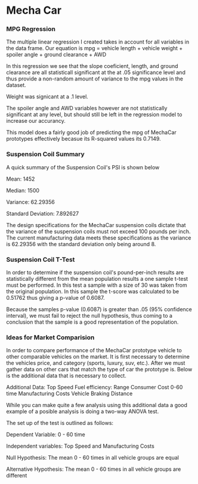 # Mecha Car
### MPG Regression
The multiple linear regression I created takes in account for all variables in the data frame. Our equation is 
mpg = vehicle length + vehicle weight + spoiler angle + ground clearance + AWD

In this regression we see that the slope coeficient, length, and ground clearance are all statisticall significant
at the at .05 significance level and thus provide a non-random amount of variance to the mpg values in the dataset.

Weight was signicant at a .1 level.

The spoiler angle and AWD variables however are not statistically significant at any level, but should still be left 
in the regression model to increase our accurancy.

This model does a fairly good job of predicting the mpg of MechaCar prototypes effectively becasue its R-squared values
its 0.7149.

### Suspension Coil Summary
A quick summary of the Suspension Coil's PSI is shown below

Mean: 1452

Median: 1500

Variance: 62.29356

Standard Deviation: 7.892627

The design specifications for the MechaCar suspension coils dictate that the variance of the suspension coils must not 
exceed 100 pounds per inch. The current manufacturing data meets these specifications as the variance is 62.29356 with the 
standard deviation only being around 8.

### Suspension Coil T-Test
In order to determine if the suspension coil's pound-per-inch results are statistically different from the mean population 
results a one sample t-test must be performed. In this test a sample with a size of 30 was taken from the original population.
In this sample the t-score was calculated to be 0.51762 thus giving a p-value of 0.6087.

Because the samples p-value (0.6087) is greater than .05 (95% confidence interval), we must fail to reject the null hypothesis,
thus coming to a conclusion that the sample is a good representation of the population.


### Ideas for Market Comparision
In order to compare performance of the MechaCar prototype vehicle to other comparable vehicles on the market. It is first necessary
to determine the vehicles price, and category (sports, luxury, suv, etc.). After we must gather data on other cars that match the 
type of car the prototype is. Below is the additional data that is necessary to collect.

Additional Data:
Top Speed
Fuel efficiency: Range
Consumer Cost
0-60 time
Manufacturing Costs
Vehicle Braking Distance

While you can make quite a few analysis using this additional data a good example of a posible analysis is doing a two-way ANOVA test.

The set up of the test is outlined as follows:

Dependent Variable: 0 - 60 time

Independent variables: Top Speed and Manufacturing Costs

Null Hypothesis: The mean 0 - 60 times in all vehicle groups are equal

Alternative Hypothesis: The mean 0 - 60 times in all vehicle groups are different
